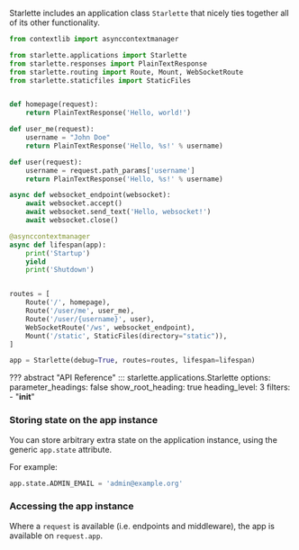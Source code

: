 
Starlette includes an application class `Starlette` that nicely ties together all of
its other functionality.

```python
from contextlib import asynccontextmanager

from starlette.applications import Starlette
from starlette.responses import PlainTextResponse
from starlette.routing import Route, Mount, WebSocketRoute
from starlette.staticfiles import StaticFiles


def homepage(request):
    return PlainTextResponse('Hello, world!')

def user_me(request):
    username = "John Doe"
    return PlainTextResponse('Hello, %s!' % username)

def user(request):
    username = request.path_params['username']
    return PlainTextResponse('Hello, %s!' % username)

async def websocket_endpoint(websocket):
    await websocket.accept()
    await websocket.send_text('Hello, websocket!')
    await websocket.close()

@asynccontextmanager
async def lifespan(app):
    print('Startup')
    yield
    print('Shutdown')


routes = [
    Route('/', homepage),
    Route('/user/me', user_me),
    Route('/user/{username}', user),
    WebSocketRoute('/ws', websocket_endpoint),
    Mount('/static', StaticFiles(directory="static")),
]

app = Starlette(debug=True, routes=routes, lifespan=lifespan)
```

??? abstract "API Reference"
    ::: starlette.applications.Starlette
        options:
            parameter_headings: false
            show_root_heading: true
            heading_level: 3
            filters:
                - "__init__"

### Storing state on the app instance

You can store arbitrary extra state on the application instance, using the
generic `app.state` attribute.

For example:

```python
app.state.ADMIN_EMAIL = 'admin@example.org'
```

### Accessing the app instance

Where a `request` is available (i.e. endpoints and middleware), the app is available on `request.app`.
